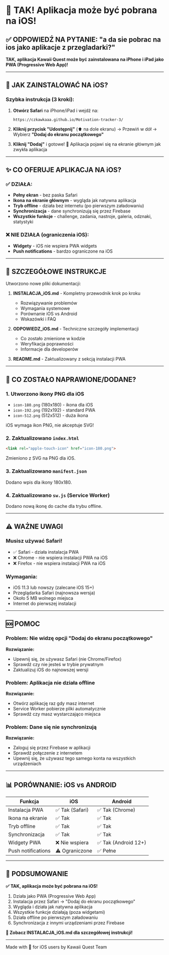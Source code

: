# 🎉 TAK! Aplikacja może być pobrana na iOS!

## ✅ ODPOWIEDŹ NA PYTANIE: "a da sie pobrac na ios jako aplikacje z przegladarki?"

**TAK, aplikacja Kawaii Quest może być zainstalowana na iPhone i iPad jako PWA (Progressive Web App)!**

---

## 📱 JAK ZAINSTALOWAĆ NA iOS?

### Szybka instrukcja (3 kroki):

1. **Otwórz Safari** na iPhone/iPad i wejdź na:
   ```
   https://czkawkaaa.github.io/Motivation-tracker-3/
   ```

2. **Kliknij przycisk "Udostępnij"** (⬆️ na dole ekranu)
   → Przewiń w dół
   → Wybierz **"Dodaj do ekranu początkowego"**

3. **Kliknij "Dodaj"** i gotowe! 🎉
   Aplikacja pojawi się na ekranie głównym jak zwykła aplikacja

---

## ✨ CO OFERUJE APLIKACJA NA iOS?

### ✅ DZIAŁA:
- **Pełny ekran** - bez paska Safari
- **Ikona na ekranie głównym** - wygląda jak natywna aplikacja
- **Tryb offline** - działa bez internetu (po pierwszym załadowaniu)
- **Synchronizacja** - dane synchronizują się przez Firebase
- **Wszystkie funkcje** - challenge, zadania, nastroje, galeria, odznaki, statystyki

### ❌ NIE DZIAŁA (ograniczenia iOS):
- **Widgety** - iOS nie wspiera PWA widgets
- **Push notifications** - bardzo ograniczone na iOS

---

## 📖 SZCZEGÓŁOWE INSTRUKCJE

Utworzono nowe pliki dokumentacji:

1. **INSTALACJA_iOS.md** - Kompletny przewodnik krok po kroku
   - Rozwiązywanie problemów
   - Wymagania systemowe
   - Porównanie iOS vs Android
   - Wskazówki i FAQ

2. **ODPOWIEDZ_iOS.md** - Techniczne szczegóły implementacji
   - Co zostało zmienione w kodzie
   - Weryfikacja poprawności
   - Informacje dla developerów

3. **README.md** - Zaktualizowany z sekcją instalacji PWA

---

## 🔧 CO ZOSTAŁO NAPRAWIONE/DODANE?

### 1. Utworzono ikony PNG dla iOS
- `icon-180.png` (180x180) - ikona dla iOS
- `icon-192.png` (192x192) - standard PWA
- `icon-512.png` (512x512) - duża ikona

iOS wymaga ikon PNG, nie akceptuje SVG!

### 2. Zaktualizowano `index.html`
```html
<link rel="apple-touch-icon" href="icon-180.png">
```
Zmieniono z SVG na PNG dla iOS.

### 3. Zaktualizowano `manifest.json`
Dodano wpis dla ikony 180x180.

### 4. Zaktualizowano `sw.js` (Service Worker)
Dodano nową ikonę do cache dla trybu offline.

---

## ⚠️ WAŻNE UWAGI

### Musisz używać Safari!
- ✅ Safari - działa instalacja PWA
- ❌ Chrome - nie wspiera instalacji PWA na iOS
- ❌ Firefox - nie wspiera instalacji PWA na iOS

### Wymagania:
- iOS 11.3 lub nowszy (zalecane iOS 15+)
- Przeglądarka Safari (najnowsza wersja)
- Około 5 MB wolnego miejsca
- Internet do pierwszej instalacji

---

## 🆘 POMOC

### Problem: Nie widzę opcji "Dodaj do ekranu początkowego"
**Rozwiązanie:**
- Upewnij się, że używasz Safari (nie Chrome/Firefox)
- Sprawdź czy nie jesteś w trybie prywatnym
- Zaktualizuj iOS do najnowszej wersji

### Problem: Aplikacja nie działa offline
**Rozwiązanie:**
- Otwórz aplikację raz gdy masz internet
- Service Worker pobierze pliki automatycznie
- Sprawdź czy masz wystarczająco miejsca

### Problem: Dane się nie synchronizują
**Rozwiązanie:**
- Zaloguj się przez Firebase w aplikacji
- Sprawdź połączenie z internetem
- Upewnij się, że używasz tego samego konta na wszystkich urządzeniach

---

## 📊 PORÓWNANIE: iOS vs ANDROID

| Funkcja | iOS | Android |
|---------|-----|---------|
| Instalacja PWA | ✅ Tak (Safari) | ✅ Tak (Chrome) |
| Ikona na ekranie | ✅ Tak | ✅ Tak |
| Tryb offline | ✅ Tak | ✅ Tak |
| Synchronizacja | ✅ Tak | ✅ Tak |
| Widgety PWA | ❌ Nie wspiera | ✅ Tak (Android 12+) |
| Push notifications | ⚠️ Ograniczone | ✅ Pełne |

---

## 🎯 PODSUMOWANIE

**✅ TAK, aplikacja może być pobrana na iOS!**

1. Działa jako PWA (Progressive Web App)
2. Instalacja przez Safari → "Dodaj do ekranu początkowego"
3. Wygląda i działa jak natywna aplikacja
4. Wszystkie funkcje działają (poza widgetami)
5. Działa offline po pierwszym załadowaniu
6. Synchronizacja z innymi urządzeniami przez Firebase

**📖 Zobacz INSTALACJA_iOS.md dla szczegółowej instrukcji!**

---

Made with 💖 for iOS users by Kawaii Quest Team
